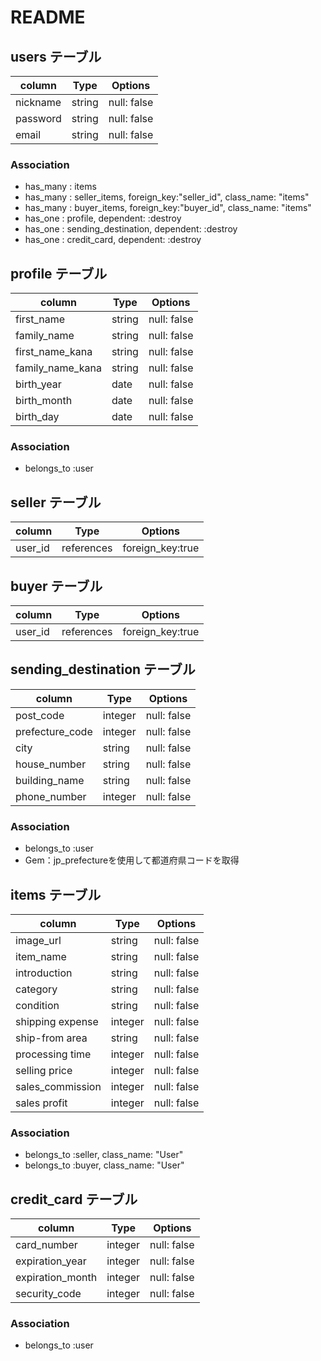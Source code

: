 # README

## users テーブル

| column   | Type   | Options     |
| -------- | ------ | ----------- |
| nickname | string | null: false |
| password | string | null: false |
| email    | string | null: false |

### Association 
- has_many : items
- has_many : seller_items, foreign_key:"seller_id", class_name: "items"
- has_many : buyer_items, foreign_key:"buyer_id", class_name: "items"
- has_one  : profile, dependent: :destroy
- has_one  : sending_destination, dependent: :destroy
- has_one  : credit_card, dependent: :destroy

## profile テーブル

| column           | Type   | Options     |
| ---------------- | ------ | ----------- |
| first_name       | string | null: false |
| family_name      | string | null: false |
| first_name_kana  | string | null: false |
| family_name_kana | string | null: false |
| birth_year       | date   | null: false |
| birth_month      | date   | null: false |
| birth_day        | date   | null: false |

### Association 
- belongs_to :user


## seller テーブル
| column           | Type       | Options          |
| ---------------- | ---------- | ---------------- |
| user_id          | references | foreign_key:true |

## buyer テーブル
| column           | Type       | Options          |
| ---------------- | ---------- | ---------------- |
| user_id          | references | foreign_key:true |


## sending_destination テーブル

| column           | Type   | Options      |
| ---------------- | ------ | ------------ |
| post_code        | integer | null: false |
| prefecture_code  | integer | null: false |
| city             | string  | null: false |
| house_number     | string  | null: false |
| building_name    | string  | null: false |
| phone_number     | integer | null: false |

### Association 
- belongs_to :user
- Gem：jp_prefectureを使用して都道府県コードを取得

## items テーブル

| column           | Type   | Options      |
| ---------------- | ------ | ------------ |
| image_url        | string  | null: false |
| item_name        | string  | null: false |
| introduction     | string  | null: false |
| category         | string  | null: false |
| condition        | string  | null: false |
| shipping expense | integer | null: false |
| ship-from area   | string  | null: false |
| processing time  | integer | null: false |
| selling price    | integer | null: false |
| sales_commission | integer | null: false |
| sales profit     | integer | null: false |

### Association 
- belongs_to :seller, class_name: "User"
- belongs_to :buyer,  class_name: "User"


## credit_card テーブル

| column           | Type   | Options      |
| ---------------- | ------ | ------------ |
| card_number      | integer | null: false |
| expiration_year  | integer | null: false |
| expiration_month | integer | null: false |
| security_code    | integer | null: false |

### Association 
- belongs_to :user
